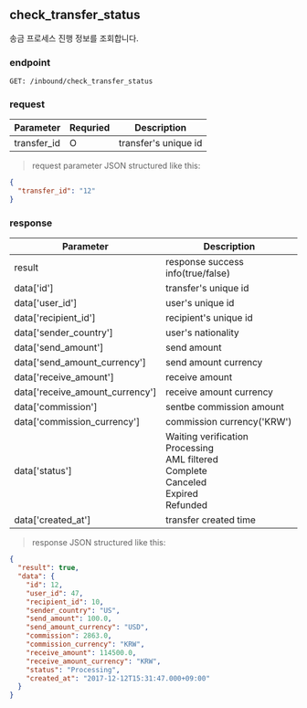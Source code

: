## check_transfer_status

송금 프로세스 진행 정보를 조회합니다.

### endpoint
<code>GET: /inbound/check_transfer_status</code>

### request
Parameter | Requried | Description
--------- | ------- | -----------
transfer_id |O| transfer's unique id

> request parameter JSON structured like this:

```json
{
  "transfer_id": "12"
}
```

### response
Parameter | Description
--------- | -----------
result | response success info(true/false)
data['id'] | transfer's unique id
data['user_id'] | user's unique id
data['recipient_id'] | recipient's unique id
data['sender_country'] | user's nationality
data['send_amount'] | send amount
data['send_amount_currency'] | send amount currency
data['receive_amount'] | receive amount
data['receive_amount_currency'] | receive amount currency
data['commission'] | sentbe commission amount
data['commission_currency'] | commission currency('KRW')
data['status'] | Waiting verification<br/> Processing<br/> AML filtered<br/> Complete<br/> Canceled<br/> Expired<br/> Refunded<br/>
data['created_at'] | transfer created time

> response JSON structured like this:

```json
{
  "result": true,
  "data": {
    "id": 12,
    "user_id": 47,
    "recipient_id": 10,
    "sender_country": "US",
    "send_amount": 100.0,
    "send_amount_currency": "USD",
    "commission": 2863.0,
    "commission_currency": "KRW",
    "receive_amount": 114500.0,
    "receive_amount_currency": "KRW",
    "status": "Processing",
    "created_at": "2017-12-12T15:31:47.000+09:00"
  }
}
```
